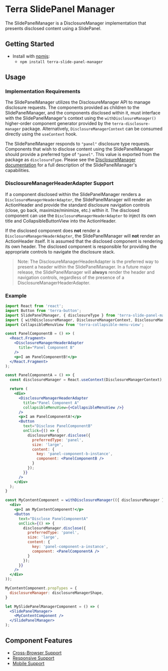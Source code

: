 # Terra SlidePanel Manager

The SlidePanelManager is a DisclosureManager implementation that presents disclosed content using a SlidePanel.

## Getting Started

- Install with [npmjs](https://www.npmjs.com):
  - `npm install terra-slide-panel-manager`

## Usage

### Implementation Requirements

The SlidePanelManager utilizes the DisclosureManager API to manage disclosure requests. The components provided as children to the SlidePanelManager, and the components disclosed within it, must interface with the SlidePanelManager's context using the `withDisclosureManager()` higher-order component generator provided by the `terra-disclosure-manager` package. Alternatively, `DisclosureManagerContext` can be consumed directly using the `useContext` hook.

The SlidePanelManager responds to `"panel"` disclosure type requests. Components that wish to disclose content using the SlidePanelManager should provide a preferred type of `"panel"`. This value is exported from the package as `disclosureType`. Please see the [DisclosureManager documentation](https://engineering.cerner.com/terra-ui/#/components/terra-disclosure-manager/disclosure-manager/about) for a full description of the SlidePanelManager's capabilities.

### DisclosureManagerHeaderAdapter Support

If a component disclosed within the SlidePanelManager renders a `DisclosureManagerHeaderAdapter`, the SlidePanelManager will render an ActionHeader and provide the standard disclosure navigation controls (close, go back, maximize/minimize, etc.) within it. The disclosed component can use the `DisclosureManagerHeaderAdapter` to inject its own title and CollapsibleButtonView into the ActionHeader.

If the disclosed component does **not** render a `DisclosureManagerHeaderAdapter`, the SlidePanelManager will **not** render an ActionHeader itself. It is assumed that the disclosed component is rendering its own header. The disclosed component is responsible for providing the appropriate controls to navigate the disclosure stack.

> Note: The DisclosureManagerHeaderAdapter is the preferred way to present a header within the SlidePanelManager. In a future major release, the SlidePanelManager will **always** render the header and navigation controls, regardless of the presence of a DisclosureManagerHeaderAdapter.

### Example

```jsx
import React from 'react';
import Button from 'terra-button';
import SlidePanelManager, { disclosureType } from 'terra-slide-panel-manager';
import { withDisclosureManager, DisclosureManagerContext, DisclosureManagerHeaderAdapter } from 'terra-disclosure-manager';
import CollapsibleMenuView from 'terra-collapsible-menu-view';

const PanelComponentB = () => (
  <React.Fragment>
    <DisclosureManagerHeaderAdapter
      title="Panel Component B"
    />
    <p>I am PanelComponentB!</p>
  </React.Fragment>
);

const PanelComponentA = () => {
  const disclosureManager = React.useContext(DisclosureManagerContext);

  return (
    <div>
      <DisclosureManagerHeaderAdapter
        title="Panel Component A"
        collapsibleMenuView={<CollapsibleMenuView />}
      />
      <p>I am PanelComponentA!</p>
      <Button
        text="Disclose PanelComponentB"
        onClick={() => {
          disclosureManager.disclose({
            preferredType: 'panel',
            size: 'large',
            content: {
              key: 'panel-component-b-instance',
              component: <PanelComponentB />
            }
          });
        }}
      />
    </div>
  );
}

const MyContentComponent = withDisclosureManager(({ disclosureManager }) => (
  <div>
    <p>I am MyContentComponent!</p>
    <Button
      text="Disclose PanelComponentA"
      onClick={() => {
        disclosureManager.disclose({
          preferredType: 'panel',
          size: 'large',
          content: {
            key: 'panel-component-a-instance',
            component: <PanelComponentA />
          }
        });
      }}
    />
  </div>
));

MyContentComponent.propTypes = {
  disclosureManager: disclosureManagerShape,
}

let MySlidePanelManagerComponent = () => (
  <SlidePanelManager>
    <MyContentComponent />
  </SlidePanelManager>
);
```

## Component Features

- [Cross-Browser Support](https://github.com/cerner/terra-ui/blob/master/src/terra-dev-site/contributing/ComponentStandards.e.contributing.md#cross-browser-support)
- [Responsive Support](https://github.com/cerner/terra-ui/blob/master/src/terra-dev-site/contributing/ComponentStandards.e.contributing.md#responsive-support)
- [Mobile Support](https://github.com/cerner/terra-ui/blob/master/src/terra-dev-site/contributing/ComponentStandards.e.contributing.md#mobile-support)
